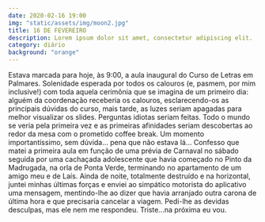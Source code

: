 ```yaml
---
date: 2020-02-16 19:00
img: "static/assets/img/moon2.jpg"
title: 16 DE FEVEREIRO
description: Lorem ipsum dolor sit amet, consectetur adipiscing elit. 
category: diário
background: "orange"
---
```


Estava marcada para hoje, às 9:00, a aula inaugural do Curso de Letras em Palmares. Solenidade esperada por todos os calouros (e, pasmem, por mim inclusive!) com toda aquela cerimônia que se imagina de um primeiro dia: alguém da coordenação receberia os calouros, esclarecendo-os as principais dúvidas do curso, mais tarde, as luzes seriam apagadas para melhor visualizar os slides. Perguntas idiotas seriam feitas. Todo o mundo se veria pela primeira vez e as primeiras afinidades seriam descobertas ao redor da mesa com o prometido coffee break. 
Um momento importantíssimo, sem dúvida... pena que não estava lá...
Confesso que matei a primeira aula em função de uma prévia de Carnaval no sábado seguida por uma cachaçada adolescente que havia começado no Pinto da Madrugada, na orla de Ponta Verde, terminando no apartamento de um amigo meu e de Laís. Ainda de noite, totalmente destruído e na horizontal, juntei minhas últimas forças e enviei ao simpático motorista do aplicativo uma mensagem, mentindo-lhe ao dizer que havia arranjado outra carona de última hora e que precisaria cancelar a viagem. Pedi-lhe as devidas desculpas, mas ele nem me respondeu. Triste...na próxima eu vou.

